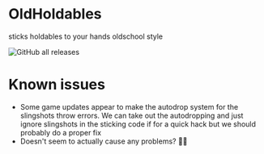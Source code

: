 # OldHoldables
 sticks holdables to your hands oldschool style

![GitHub all releases](https://img.shields.io/github/downloads/lunakittyyy/OldHoldables/total?style=plastic)

# Known issues
- Some game updates appear to make the autodrop system for the slingshots throw errors. We can take out the autodropping and just ignore slingshots in the sticking code if for a quick hack but we should probably do a proper fix
 - Doesn't seem to actually cause any problems? 🤷‍♀️
